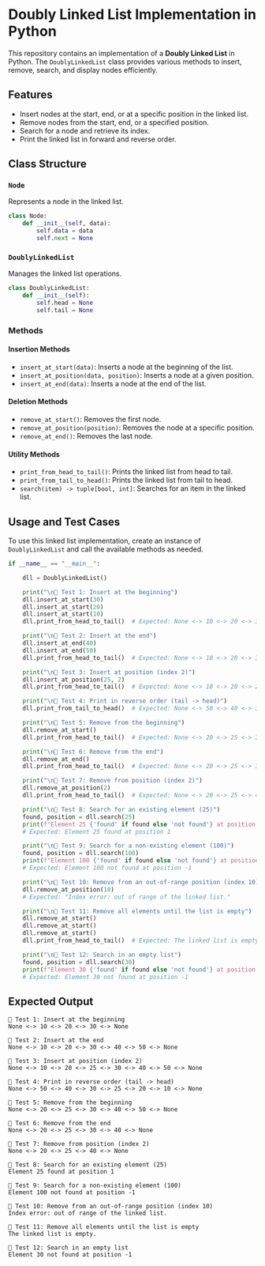 # Doubly Linked List Implementation in Python

This repository contains an implementation of a **Doubly Linked List** in Python. The `DoublyLinkedList` class provides various methods to insert, remove, search, and display nodes efficiently.

## Features
- Insert nodes at the start, end, or at a specific position in the linked list.
- Remove nodes from the start, end, or a specified position.
- Search for a node and retrieve its index.
- Print the linked list in forward and reverse order.

## Class Structure
### `Node`
Represents a node in the linked list.
```python
class Node:
    def __init__(self, data):
        self.data = data
        self.next = None
```

### `DoublyLinkedList`
Manages the linked list operations.
```python
class DoublyLinkedList:
    def __init__(self):
        self.head = None
        self.tail = None
```

### Methods
#### Insertion Methods
- `insert_at_start(data)`: Inserts a node at the beginning of the list.
- `insert_at_position(data, position)`: Inserts a node at a given position.
- `insert_at_end(data)`: Inserts a node at the end of the list.

#### Deletion Methods
- `remove_at_start()`: Removes the first node.
- `remove_at_position(position)`: Removes the node at a specific position.
- `remove_at_end()`: Removes the last node.

#### Utility Methods
- `print_from_head_to_tail()`: Prints the linked list from head to tail.
- `print_from_tail_to_head()`: Prints the linked list from tail to head.
- `search(item) -> tuple[bool, int]`: Searches for an item in the linked list.

## Usage and Test Cases
To use this linked list implementation, create an instance of `DoublyLinkedList` and call the available methods as needed.

```python
if __name__ == "__main__":

    dll = DoublyLinkedList()

    print("\n🔹 Test 1: Insert at the beginning")
    dll.insert_at_start(30)
    dll.insert_at_start(20)
    dll.insert_at_start(10)
    dll.print_from_head_to_tail()  # Expected: None <-> 10 <-> 20 <-> 30 <-> None

    print("\n🔹 Test 2: Insert at the end")
    dll.insert_at_end(40)
    dll.insert_at_end(50)
    dll.print_from_head_to_tail()  # Expected: None <-> 10 <-> 20 <-> 30 <-> 40 <-> 50 <-> None

    print("\n🔹 Test 3: Insert at position (index 2)")
    dll.insert_at_position(25, 2)
    dll.print_from_head_to_tail()  # Expected: None <-> 10 <-> 20 <-> 25 <-> 30 <-> 40 <-> 50 <-> None

    print("\n🔹 Test 4: Print in reverse order (tail -> head)")
    dll.print_from_tail_to_head()  # Expected: None <-> 50 <-> 40 <-> 30 <-> 25 <-> 20 <-> 10 <-> None

    print("\n🔹 Test 5: Remove from the beginning")
    dll.remove_at_start()
    dll.print_from_head_to_tail()  # Expected: None <-> 20 <-> 25 <-> 30 <-> 40 <-> 50 <-> None

    print("\n🔹 Test 6: Remove from the end")
    dll.remove_at_end()
    dll.print_from_head_to_tail()  # Expected: None <-> 20 <-> 25 <-> 30 <-> 40 <-> None

    print("\n🔹 Test 7: Remove from position (index 2)")
    dll.remove_at_position(2)
    dll.print_from_head_to_tail()  # Expected: None <-> 20 <-> 25 <-> 40 <-> None

    print("\n🔹 Test 8: Search for an existing element (25)")
    found, position = dll.search(25)
    print(f"Element 25 {'found' if found else 'not found'} at position {position}")
    # Expected: Element 25 found at position 1

    print("\n🔹 Test 9: Search for a non-existing element (100)")
    found, position = dll.search(100)
    print(f"Element 100 {'found' if found else 'not found'} at position {position}")
    # Expected: Element 100 not found at position -1

    print("\n🔹 Test 10: Remove from an out-of-range position (index 10)")
    dll.remove_at_position(10)
    # Expected: "Index error: out of range of the linked list."

    print("\n🔹 Test 11: Remove all elements until the list is empty")
    dll.remove_at_start()
    dll.remove_at_start()
    dll.remove_at_start()
    dll.print_from_head_to_tail()  # Expected: The linked list is empty.

    print("\n🔹 Test 12: Search in an empty list")
    found, position = dll.search(30)
    print(f"Element 30 {'found' if found else 'not found'} at position {position}")
    # Expected: Element 30 not found at position -1
```

## Expected Output
```
🔹 Test 1: Insert at the beginning
None <-> 10 <-> 20 <-> 30 <-> None

🔹 Test 2: Insert at the end
None <-> 10 <-> 20 <-> 30 <-> 40 <-> 50 <-> None       

🔹 Test 3: Insert at position (index 2)
None <-> 10 <-> 20 <-> 25 <-> 30 <-> 40 <-> 50 <-> None

🔹 Test 4: Print in reverse order (tail -> head)       
None <-> 50 <-> 40 <-> 30 <-> 25 <-> 20 <-> 10 <-> None

🔹 Test 5: Remove from the beginning
None <-> 20 <-> 25 <-> 30 <-> 40 <-> 50 <-> None

🔹 Test 6: Remove from the end
None <-> 20 <-> 25 <-> 30 <-> 40 <-> None

🔹 Test 7: Remove from position (index 2)
None <-> 20 <-> 25 <-> 40 <-> None

🔹 Test 8: Search for an existing element (25)
Element 25 found at position 1

🔹 Test 9: Search for a non-existing element (100)
Element 100 not found at position -1

🔹 Test 10: Remove from an out-of-range position (index 10)
Index error: out of range of the linked list.

🔹 Test 11: Remove all elements until the list is empty
The linked list is empty.

🔹 Test 12: Search in an empty list
Element 30 not found at position -1
```
